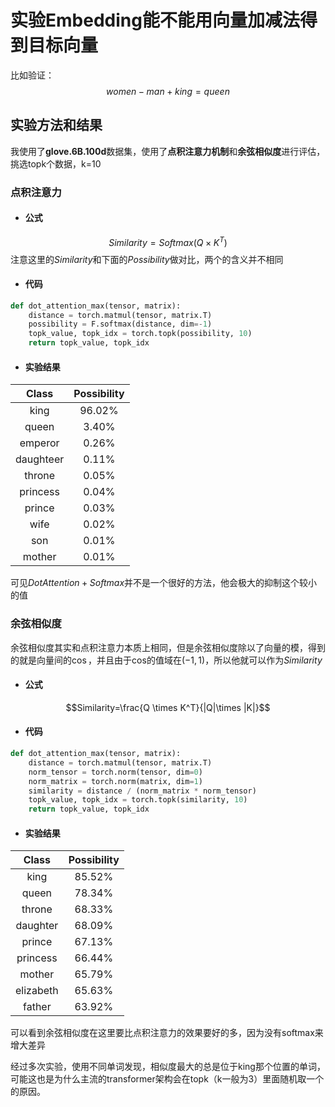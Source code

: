 # 实验Embedding能不能用向量加减法得到目标向量
比如验证：
$$women-man+king=queen$$
## 实验方法和结果
我使用了**glove.6B.100d**数据集，使用了**点积注意力机制**和**余弦相似度**进行评估，挑选topk个数据，k=10
### 点积注意力

- #### 公式
$$Similarity=Softmax(Q \times K^T)$$
                    注意这里的$Similarity$和下面的$Possibility$做对比，两个的含义并不相同
- #### 代码
```py
def dot_attention_max(tensor, matrix):
    distance = torch.matmul(tensor, matrix.T)
    possibility = F.softmax(distance, dim=-1)
    topk_value, topk_idx = torch.topk(possibility, 10)
    return topk_value, topk_idx
```
- #### 实验结果
|Class    |Possibility|
| :-----: | :-------: |
|king     |96.02%     |
|queen    |3.40%      |
|emperor  |0.26%      |
|daughteer|0.11%      |
|throne   |0.05%      |
|princess |0.04%      |
|prince   |0.03%      |
|wife     |0.02%      |
|son      |0.01%      |
|mother   |0.01%      |

可见$DotAttention+Softmax$并不是一个很好的方法，他会极大的抑制这个较小的值

### 余弦相似度
余弦相似度其实和点积注意力本质上相同，但是余弦相似度除以了向量的模，得到的就是向量间的$\cos$，并且由于cos的值域在$(-1, 1)$，所以他就可以作为$Similarity$
- #### 公式
$$Similarity=\frac{Q \times K^T}{|Q|\times |K|}$$
- #### 代码
```py
def dot_attention_max(tensor, matrix):
    distance = torch.matmul(tensor, matrix.T)
    norm_tensor = torch.norm(tensor, dim=0)
    norm_matrix = torch.norm(matrix, dim=1)
    similarity = distance / (norm_matrix * norm_tensor)
    topk_value, topk_idx = torch.topk(similarity, 10)
    return topk_value, topk_idx
```
- #### 实验结果
|Class    |Possibility|
| :-----: | :-------: |
|king     |85.52%     |
|queen    |78.34%     |
|throne   |68.33%     |
|daughter |68.09%     |
|prince   |67.13%     |
|princess |66.44%     |
|mother   |65.79%     |
|elizabeth|65.63%     |
|father   |63.92%     |

可以看到余弦相似度在这里要比点积注意力的效果要好的多，因为没有softmax来增大差异

经过多次实验，使用不同单词发现，相似度最大的总是位于king那个位置的单词，可能这也是为什么主流的transformer架构会在topk（k一般为3）里面随机取一个的原因。